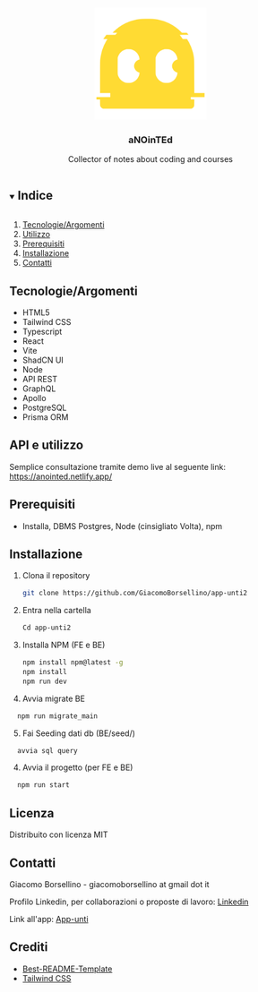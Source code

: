 <br />
<p align="center">
  <a href="https://github.com/GiacomoBorsellino/app-unti2">
    <img src="https://github.com/GiacomoBorsellino/app-unti2/blob/main/mockup/thumbs/lohacker.svg" alt="Logo" width="200">
  </a>

  <h3 align="center">aNOinTEd</h3>

  <p align="center">
    Collector of notes about coding and courses
  </p>
</p>

<details open="open">
  <summary><h2 style="display: inline-block">Indice</h2></summary>
  <ol>
    <li><a href="#tecnologieargomenti">Tecnologie/Argomenti</a></li>
    <li><a href="#api-e-utilizzo">Utilizzo</a></li>
    <li><a href="#prerequisiti">Prerequisiti</a></li>
    <li><a href="#installazione">Installazione</a></li>
    <li><a href="#contatti">Contatti</a></li>
  </ol>
</details>

## Tecnologie/Argomenti

- HTML5
- Tailwind CSS
- Typescript
- React
- Vite
- ShadCN UI
- Node
- API REST
- GraphQL
- Apollo
- PostgreSQL
- Prisma ORM

## API e utilizzo

Semplice consultazione tramite demo live al seguente link: https://anointed.netlify.app/

## Prerequisiti

- Installa, DBMS Postgres, Node (cinsigliato Volta), npm

## Installazione

1. Clona il repository

   ```sh
   git clone https://github.com/GiacomoBorsellino/app-unti2
   ```

2. Entra nella cartella

   ```sh
   Cd app-unti2
   ```

3. Installa NPM (FE e BE)

   ```sh
   npm install npm@latest -g
   npm install
   npm run dev
   ```

4. Avvia migrate BE

```sh
  npm run migrate_main
```

5. Fai Seeding dati db (BE/seed/)

```sh
  avvia sql query
```

4. Avvia il progetto (per FE e BE)

```sh
  npm run start
```

## Licenza

Distribuito con licenza MIT

## Contatti

Giacomo Borsellino - giacomoborsellino at gmail dot it

Profilo Linkedin, per collaborazioni o proposte di lavoro: [Linkedin](https://www.linkedin.com/in/giacomo-borsellino-4039071b7/)

Link all'app: [App-unti](https://app-unti2.netlify.app/)

## Crediti

- [Best-README-Template](https://github.com/othneildrew/Best-README-Template)
- [Tailwind CSS](https://tailwindcss.com/)
